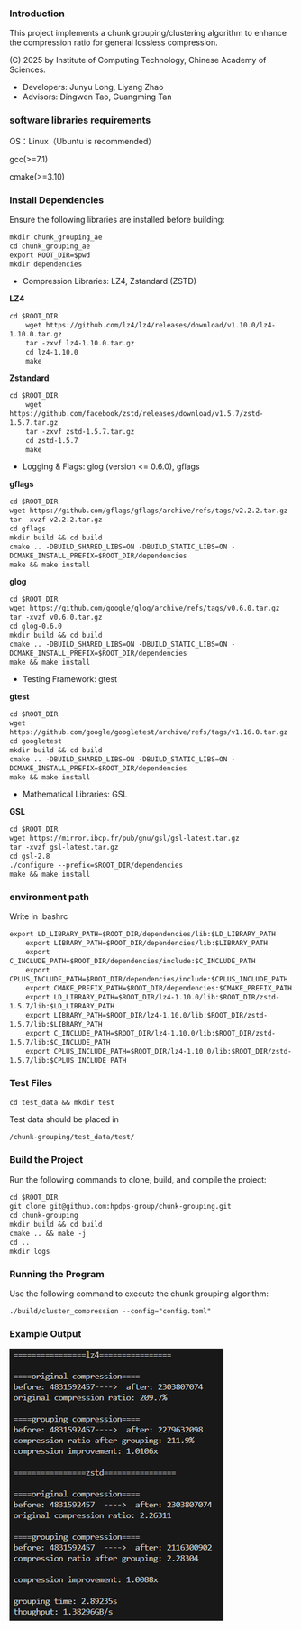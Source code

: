 ### Introduction
This project implements a chunk grouping/clustering algorithm to enhance the compression ratio for general lossless compression.

(C) 2025 by Institute of Computing Technology, Chinese Academy of Sciences.

* Developers: Junyu Long, Liyang Zhao
* Advisors: Dingwen Tao, Guangming Tan

### software libraries requirements
OS：Linux（Ubuntu is recommended）

gcc(>=7.1)

cmake(>=3.10)
 
### Install Dependencies
Ensure the following libraries are installed before building:
```
mkdir chunk_grouping_ae
cd chunk_grouping_ae
export ROOT_DIR=$pwd
mkdir dependencies
```

- Compression Libraries: LZ4, Zstandard (ZSTD)

**LZ4**
```
cd $ROOT_DIR
    wget https://github.com/lz4/lz4/releases/download/v1.10.0/lz4-1.10.0.tar.gz
    tar -zxvf lz4-1.10.0.tar.gz
    cd lz4-1.10.0
    make
```

**Zstandard**
```
cd $ROOT_DIR
    wget https://github.com/facebook/zstd/releases/download/v1.5.7/zstd-1.5.7.tar.gz
    tar -zxvf zstd-1.5.7.tar.gz
    cd zstd-1.5.7
    make
```

- Logging & Flags: glog (version <= 0.6.0), gflags

**gflags**
```
cd $ROOT_DIR
wget https://github.com/gflags/gflags/archive/refs/tags/v2.2.2.tar.gz
tar -xvzf v2.2.2.tar.gz
cd gflags
mkdir build && cd build
cmake .. -DBUILD_SHARED_LIBS=ON -DBUILD_STATIC_LIBS=ON -DCMAKE_INSTALL_PREFIX=$ROOT_DIR/dependencies
make && make install
```

**glog**
```
cd $ROOT_DIR
wget https://github.com/google/glog/archive/refs/tags/v0.6.0.tar.gz
tar -xvzf v0.6.0.tar.gz
cd glog-0.6.0
mkdir build && cd build
cmake .. -DBUILD_SHARED_LIBS=ON -DBUILD_STATIC_LIBS=ON -DCMAKE_INSTALL_PREFIX=$ROOT_DIR/dependencies
make && make install
```

- Testing Framework: gtest

**gtest**
```
cd $ROOT_DIR
wget https://github.com/google/googletest/archive/refs/tags/v1.16.0.tar.gz
cd googletest
mkdir build && cd build
cmake .. -DBUILD_SHARED_LIBS=ON -DBUILD_STATIC_LIBS=ON -DCMAKE_INSTALL_PREFIX=$ROOT_DIR/dependencies
make && make install
```

- Mathematical Libraries: GSL

**GSL**
```
cd $ROOT_DIR
wget https://mirror.ibcp.fr/pub/gnu/gsl/gsl-latest.tar.gz
tar -xvzf gsl-latest.tar.gz
cd gsl-2.8
./configure --prefix=$ROOT_DIR/dependencies
make && make install
```

### environment path
Write in .bashrc
```
export LD_LIBRARY_PATH=$ROOT_DIR/dependencies/lib:$LD_LIBRARY_PATH
    export LIBRARY_PATH=$ROOT_DIR/dependencies/lib:$LIBRARY_PATH
    export C_INCLUDE_PATH=$ROOT_DIR/dependencies/include:$C_INCLUDE_PATH
    export CPLUS_INCLUDE_PATH=$ROOT_DIR/dependencies/include:$CPLUS_INCLUDE_PATH
    export CMAKE_PREFIX_PATH=$ROOT_DIR/dependencies:$CMAKE_PREFIX_PATH
    export LD_LIBRARY_PATH=$ROOT_DIR/lz4-1.10.0/lib:$ROOT_DIR/zstd-1.5.7/lib:$LD_LIBRARY_PATH
    export LIBRARY_PATH=$ROOT_DIR/lz4-1.10.0/lib:$ROOT_DIR/zstd-1.5.7/lib:$LIBRARY_PATH
    export C_INCLUDE_PATH=$ROOT_DIR/lz4-1.10.0/lib:$ROOT_DIR/zstd-1.5.7/lib:$C_INCLUDE_PATH
    export CPLUS_INCLUDE_PATH=$ROOT_DIR/lz4-1.10.0/lib:$ROOT_DIR/zstd-1.5.7/lib:$CPLUS_INCLUDE_PATH
```
### Test Files
```
cd test_data && mkdir test
```
Test data should be placed in
```
/chunk-grouping/test_data/test/
```

### Build the Project
Run the following commands to clone, build, and compile the project:

```
cd $ROOT_DIR
git clone git@github.com:hpdps-group/chunk-grouping.git
cd chunk-grouping
mkdir build && cd build
cmake .. && make -j
cd ..
mkdir logs
```

### Running the Program
Use the following command to execute the chunk grouping algorithm:
```
./build/cluster_compression --config="config.toml"
```

### Example Output
![Example Output](example_output.png)
